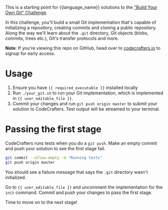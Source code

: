 This is a starting point for {{language_name}} solutions to the
["Build Your Own Git" Challenge](https://codecrafters.io/challenges/git).

In this challenge, you'll build a small Git implementation that's capable of
initializing a repository, creating commits and cloning a public repository.
Along the way we'll learn about the `.git` directory, Git objects (blobs,
commits, trees etc.), Git's transfer protocols and more.

**Note**: If you're viewing this repo on GitHub, head over to
[codecrafters.io](https://codecrafters.io) to signup for early access.

# Usage

1. Ensure you have `{{ required_executable }}` installed locally
1. Run `./your_git.sh` to run your Git implementation, which is implemented in
   `{{ user_editable_file }}`.
1. Commit your changes and run `git push origin master` to submit your solution
   to CodeCrafters. Test output will be streamed to your terminal.
 
# Passing the first stage

CodeCrafters runs tests when you do a `git push`. Make an empty commit and push
your solution to see the first stage fail.
   
``` sh
git commit --allow-empty -m "Running tests"
git push origin master
```

You should see a failure message that says the `.git` directory wasn't
initialized. 

Go to `{{ user_editable_file }}` and uncomment the implementation for the `init`
command. Commit and push your changes to pass the first stage.

Time to move on to the next stage!
